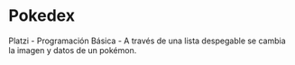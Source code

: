 # Pokedex
Platzi - Programación Básica - A través de una lista despegable se cambia la imagen y datos de un pokémon.
